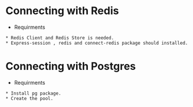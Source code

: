 # Connecting with Redis
* Requirments
~~~
* Redis Client and Redis Store is needed.
* Express-session , redis and connect-redis package should installed.
~~~


# Connecting with Postgres 
* Requirments
~~~
* Install pg package.
* Create the pool.
~~~
